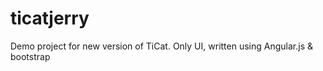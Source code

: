 ticatjerry
==========

Demo project for new version of TiCat. Only UI, written using Angular.js &amp; bootstrap
